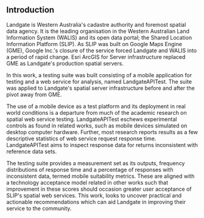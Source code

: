 ## Introduction

Landgate is Western Australia's cadastre authority and foremost spatial data agency. It is the leading organisation in the Western Australian Land Information System (WALIS) and its open data portal; the Shared Location Information Platform (SLIP). As SLIP was built on Google Maps Engine (GME), Google Inc.'s closure of the service forced Landgate and WALIS into a period of rapid change. Esri ArcGIS for Server infrastructure replaced GME as Landgate's production spatial servers.

In this work, a testing suite was built consisting of a mobile application for testing and a web service for analysis, named LandgateAPITest. The suite was applied to Landgate's spatial server infrastructure before and after the pivot away from GME.

The use of a mobile device as a test platform and its deployment in real world conditions is a departure from much of the academic research on spatial web service testing. LandgateAPITest eschews experimental controls as found in related works, such as mobile devices simulated on desktop computer hardware. Further, most research reports results as a few descriptive statistics of web service request response time. LandgateAPITest aims to inspect response data for returns inconsistent with reference data sets.

The testing suite provides a measurement set as its outputs, frequency distributions of response time and a percentage of responses with inconsistent data, termed mobile suitability metrics. These are aligned with a technology acceptance model related in other works such that improvement in these scores should occasion greater user acceptance of SLIP's spatial web services. This work, looks to uncover practical and actionable recommendations which can aid Landgate in improving their service to the community.
